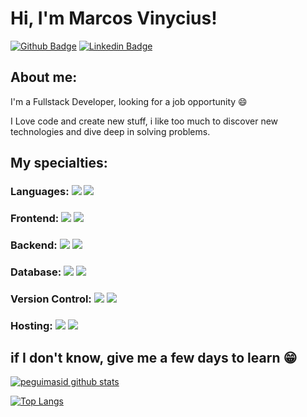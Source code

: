 
# Hi, I'm Marcos  Vinycius!

[![Github Badge](https://img.shields.io/badge/-Github-000?style=flat-square&logo=Github&logoColor=white&link=https://github.com/peguimasid)](https://github.com/VnySrc)
[![Linkedin Badge](https://img.shields.io/badge/-LinkedIn-blue?style=flat-square&logo=Linkedin&logoColor=white&link=https://www.linkedin.com/in/VnySrc/)](https://www.linkedin.com/in/VnySrc/)

## About me:

I'm a Fullstack Developer, looking for a job opportunity :smile:

I Love code and create new stuff, i like too much to discover new technologies and dive deep in solving problems.

## My specialties:

### Languages: <img src="https://img.shields.io/badge/javascript%20-%23323330.svg?&style=for-the-badge&logo=javascript&logoColor=%23F7DF1E"/> <img src="https://img.shields.io/badge/typescript%20-%23007ACC.svg?&style=for-the-badge&logo=typescript&logoColor=white"/>

### Frontend: <img src="https://img.shields.io/badge/html5%20-%23E34F26.svg?&style=for-the-badge&logo=html5&logoColor=white"/> <img src="https://img.shields.io/badge/css3%20-%231572B6.svg?&style=for-the-badge&logo=css3&logoColor=white"/> 

### Backend: <img src="https://img.shields.io/badge/node.js%20-%2343853D.svg?&style=for-the-badge&logo=node.js&logoColor=white"/> <img src="https://img.shields.io/badge/express.js%20-%23404d59.svg?&style=for-the-badge"/>

### Database: <img src ="https://img.shields.io/badge/firebase-ffca28?style=for-the-badge&logo=firebase&logoColor=black"/> <img src ="https://img.shields.io/badge/MySQL-005C84?style=for-the-badge&logo=mysql&logoColor=white"/>

### Version Control: <img src="https://img.shields.io/badge/git%20-F05032.svg?&style=for-the-badge&logo=git&logoColor=white"/> <img src="https://img.shields.io/badge/github%20-%23121011.svg?&style=for-the-badge&logo=github&logoColor=white"/>

### Hosting: <img src="https://img.shields.io/badge/Netlify-00C7B7?style=for-the-badge&logo=netlify&logoColor=white" />	<img src="https://img.shields.io/badge/Heroku-430098?style=for-the-badge&logo=heroku&logoColor=white"/>

## if I don't know, give me a few days to learn 😁

[![peguimasid github stats](https://github-readme-stats.vercel.app/api?username=VnySrc&show_icons=true&title_color=fff&icon_color=37aaff&text_color=f8f8f2&bg_color=171c24&count_private=true)](https://github.com/VnySrc)

[![Top Langs](https://github-readme-stats.vercel.app/api/top-langs/?username=VnySrc&layout=compact&title_color=fff&text_color=f8f8f2&hide=java&bg_color=171c24)](https://github.com/VnySrc)
